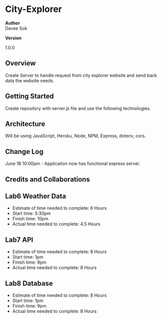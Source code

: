 # City-Explorer

**Author**  
Davee Sok

**Version**

<!-- (increment the patch/fix version number if you make more commits past your first submission)  -->

1.0.0

## Overview

<!-- Provide a high level overview of what this application is and why you are building it, beyond the fact that it's an assignment for this class. (i.e. What's your problem domain?) -->

Create Server to handle request from city explorer website and send back data the website needs.

## Getting Started

<!-- What are the steps that a user must take in order to build this app on their own machine and get it running? -->

Create repository with server.js file and use the following technologies.

## Architecture

<!-- Provide a detailed description of the application design. What technologies (languages, libraries, etc) you're using, and any other relevant design information. -->

Will be using JavaScript, Heroku, Node, NPM, Express, dotenv, cors.

## Change Log

<!-- Use this area to document the iterative changes made to your application as each feature is successfully implemented. Use time stamps. Here's an examples:

01-01-2001 4:59pm - Application now has a fully-functional express server, with a GET route for the location resource.  -->

June 18 10:00pm - Application now has functional express server.

## Credits and Collaborations

<!-- Give credit (and a link) to other people or resources that helped you build this application. -->

## Lab6 Weather Data

- Estimate of time needed to complete: 6 Hours
- Start time: 5:30pm
- Finish time: 10pm
- Actual time needed to complete: 4.5 Hours


## Lab7 API

- Estimate of time needed to complete: 8 Hours
- Start time: 1pm
- Finish time: 9pm
- Actual time needed to complete: 8 Hours

## Lab8 Database

- Estimate of time needed to complete: 8 Hours
- Start time: 1pm
- Finish time: 9pm
- Actual time needed to complete: 8 Hours